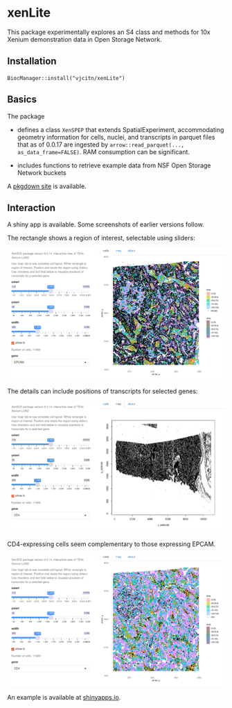 # xenLite

This package experimentally explores an
S4 class and methods for 10x Xenium demonstration data in Open Storage Network.

## Installation
```
BiocManager::install("vjcitn/xenLite")
```

## Basics

The package

- defines a class `XenSPEP` that extends SpatialExperiment, accommodating
geometry information for cells, nuclei, and transcripts in parquet files that
as of 0.0.17 are ingested by `arrow::read_parquet(..., as_data_frame=FALSE)`.
RAM consumption can be significant.

- includes functions to retrieve example data from NSF Open Storage Network buckets

A [pkgdown site](https://vjcitn.github.io/xenLite) is available.

## Interaction

A shiny app is available.  Some screenshots of earlier versions follow.

The rectangle shows a region of interest, selectable using sliders:

![](man/figures/napp2.png)

The details can include positions of transcripts for selected genes:

![](man/figures/nappma2.png)

CD4-expressing cells seem complementary to those expressing EPCAM.

![](man/figures/nappcd.png)

An example is available at [shinyapps.io](https://vjcitn.shinyapps.io/XenLUAD).

